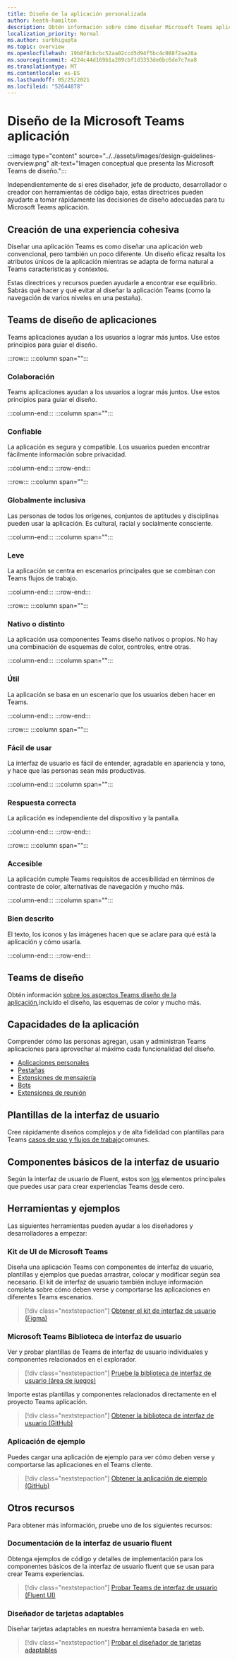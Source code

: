 ```yaml
---
title: Diseño de la aplicación personalizada
author: heath-hamilton
description: Obtén información sobre cómo diseñar Microsoft Teams aplicaciones. Los recursos incluyen el kit Microsoft Teams interfaz de usuario, procedimientos recomendados, ejemplos y mucho más.
localization_priority: Normal
ms.author: surbhigupta
ms.topic: overview
ms.openlocfilehash: 19b8f8cbcbc52aa02ccd5d94f5bc4c088f2ae28a
ms.sourcegitcommit: 4224c44d169b1a289cbf1d3353de6bc6de7c7ea8
ms.translationtype: MT
ms.contentlocale: es-ES
ms.lasthandoff: 05/25/2021
ms.locfileid: "52644878"
---
```

# <a name="designing-your-microsoft-teams-app"></a>Diseño de la Microsoft Teams aplicación

:::image type="content" source="../../assets/images/design-guidelines-overview.png" alt-text="Imagen conceptual que presenta las Microsoft Teams de diseño.":::

Independientemente de si eres diseñador, jefe de producto, desarrollador o creador con herramientas de código bajo, estas directrices pueden ayudarte a tomar rápidamente las decisiones de diseño adecuadas para tu Microsoft Teams aplicación.

## <a name="creating-a-cohesive-experience"></a>Creación de una experiencia cohesiva

Diseñar una aplicación Teams es como diseñar una aplicación web convencional, pero también un poco diferente. Un diseño eficaz resalta los atributos únicos de la aplicación mientras se adapta de forma natural a Teams características y contextos.

Estas directrices y recursos pueden ayudarle a encontrar ese equilibrio. Sabrás qué hacer y qué evitar al diseñar la aplicación Teams (como la navegación de varios niveles en una pestaña).

## <a name="teams-app-design-principles"></a>Teams de diseño de aplicaciones

Teams aplicaciones ayudan a los usuarios a lograr más juntos. Use estos principios para guiar el diseño.

:::row:::
   :::column span="":::

### <a name="collaborative"></a>Colaboración

Teams aplicaciones ayudan a los usuarios a lograr más juntos. Use estos principios para guiar el diseño.

   :::column-end:::
   :::column span="":::

### <a name="trustworthy"></a>Confiable

La aplicación es segura y compatible. Los usuarios pueden encontrar fácilmente información sobre privacidad.

   :::column-end:::
:::row-end:::

:::row:::
   :::column span="":::

### <a name="globally-inclusive"></a>Globalmente inclusiva

Las personas de todos los orígenes, conjuntos de aptitudes y disciplinas pueden usar la aplicación. Es cultural, racial y socialmente consciente.

   :::column-end:::
   :::column span="":::

### <a name="light"></a>Leve

La aplicación se centra en escenarios principales que se combinan con Teams flujos de trabajo.

   :::column-end:::
:::row-end:::

:::row:::
   :::column span="":::

### <a name="native-or-distinct"></a>Nativo o distinto

La aplicación usa componentes Teams diseño nativos o propios. No hay una combinación de esquemas de color, controles, entre otras.

   :::column-end:::
   :::column span="":::

### <a name="useful"></a>Útil

La aplicación se basa en un escenario que los usuarios deben hacer en Teams.

   :::column-end:::
:::row-end:::

:::row:::
   :::column span="":::

### <a name="easy-to-use"></a>Fácil de usar

La interfaz de usuario es fácil de entender, agradable en apariencia y tono, y hace que las personas sean más productivas.

   :::column-end:::
   :::column span="":::

### <a name="responsive"></a>Respuesta correcta

La aplicación es independiente del dispositivo y la pantalla.

   :::column-end:::
:::row-end:::

:::row:::
   :::column span="":::

### <a name="accessible"></a>Accesible

La aplicación cumple Teams requisitos de accesibilidad en términos de contraste de color, alternativas de navegación y mucho más.

   :::column-end:::
   :::column span="":::

### <a name="well-described"></a>Bien descrito

El texto, los iconos y las imágenes hacen que se aclare para qué está la aplicación y cómo usarla.

   :::column-end:::
:::row-end:::

## <a name="teams-design-system"></a>Teams de diseño

Obtén información [sobre los aspectos Teams diseño de la aplicación,](design-teams-app-fundamentals.md)incluido el diseño, las esquemas de color y mucho más.

## <a name="app-capabilities"></a>Capacidades de la aplicación

Comprender cómo las personas agregan, usan y administran Teams aplicaciones para aprovechar al máximo cada funcionalidad del diseño.

* [Aplicaciones personales](../../concepts/design/personal-apps.md)
* [Pestañas](../../tabs/design/tabs.md)
* [Extensiones de mensajería](../../messaging-extensions/design/messaging-extension-design.md)
* [Bots](../../bots/design/bots.md)
* [Extensiones de reunión](../../apps-in-teams-meetings/design/designing-apps-in-meetings.md)

## <a name="ui-templates"></a>Plantillas de la interfaz de usuario

Cree rápidamente diseños complejos y de alta fidelidad con plantillas para Teams [casos de uso y flujos de trabajo](design-teams-app-ui-templates.md)comunes.

## <a name="basic-ui-components"></a>Componentes básicos de la interfaz de usuario

Según la interfaz de usuario de Fluent, estos son [los](design-teams-app-basic-ui-components.md) elementos principales que puedes usar para crear experiencias Teams desde cero.

## <a name="tools-and-samples"></a>Herramientas y ejemplos

Las siguientes herramientas pueden ayudar a los diseñadores y desarrolladores a empezar:

### <a name="microsoft-teams-ui-kit"></a>Kit de UI de Microsoft Teams

Diseña una aplicación Teams con componentes de interfaz de usuario, plantillas y ejemplos que puedas arrastrar, colocar y modificar según sea necesario. El kit de interfaz de usuario también incluye información completa sobre cómo deben verse y comportarse las aplicaciones en diferentes Teams escenarios.

> [!div class="nextstepaction"]
> [Obtener el kit de interfaz de usuario (Figma)](https://www.figma.com/community/file/916836509871353159)

### <a name="microsoft-teams-ui-library"></a>Microsoft Teams Biblioteca de interfaz de usuario

Ver y probar plantillas de Teams de interfaz de usuario individuales y componentes relacionados en el explorador.

> [!div class="nextstepaction"]
> [Pruebe la biblioteca de interfaz de usuario (área de juegos)](https://dev-int.teams.microsoft.com/storybook/main/index.html)

Importe estas plantillas y componentes relacionados directamente en el proyecto Teams aplicación.

> [!div class="nextstepaction"]
> [Obtener la biblioteca de interfaz de usuario (GitHub)](https://github.com/OfficeDev/microsoft-teams-ui-component-library)

### <a name="sample-app"></a>Aplicación de ejemplo

Puedes cargar una aplicación de ejemplo para ver cómo deben verse y comportarse las aplicaciones en el Teams cliente.

> [!div class="nextstepaction"]
> [Obtener la aplicación de ejemplo (GitHub)](https://github.com/OfficeDev/Microsoft-Teams-Samples/tree/main/samples/tab-ui-templates/ts)

## <a name="other-resources"></a>Otros recursos

Para obtener más información, pruebe uno de los siguientes recursos:

### <a name="fluent-ui-documentation"></a>Documentación de la interfaz de usuario fluent

Obtenga ejemplos de código y detalles de implementación para los componentes básicos de la interfaz de usuario fluent que se usan para crear Teams experiencias.

> [!div class="nextstepaction"]
> [Probar Teams de interfaz de usuario (Fluent UI)](https://fluentsite.z22.web.core.windows.net/)

### <a name="adaptive-cards-designer"></a>Diseñador de tarjetas adaptables

Diseñar tarjetas adaptables en nuestra herramienta basada en web.

> [!div class="nextstepaction"]
> [Probar el diseñador de tarjetas adaptables](https://adaptivecards.io/designer/)
